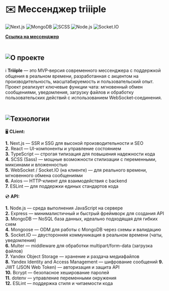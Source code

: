 # ✉️ Мессенджер triiiple
![Next.js](https://img.shields.io/badge/Frontend-Next.js-000?logo=next.js)
![MongoDB](https://img.shields.io/badge/Database-MongoDB-4EA94B?logo=mongodb&logoColor=white)
![SCSS](https://img.shields.io/badge/Style-SCSS-cc6699?logo=sass&logoColor=white)
![Node.js](https://img.shields.io/badge/Backend-Node.js-43853D?logo=node.js&logoColor=white)
![Socket.IO](https://img.shields.io/badge/Real--time-Socket.io-black?logo=socket.io&logoColor=white)

**[Ссылка на мессенджер](https://triiiple.ru)**
<br>
<br>
## ![О проекте](https://ucarecdn.com/e657af6a-b85e-4605-9492-1784123afd18/Frame8.svg)

ℹ️ **Triiiple** — это MVP‑версия современного мессенджера с поддержкой общения в реальном времени, разработанная с акцентом на производительность, масштабируемость и пользовательский опыт. Проект реализует ключевые функции чата: мгновенный обмен сообщениями, уведомления, загрузку файлов и обработку пользовательских действий с использованием WebSocket‑соединения.
<br>
<br>
## ![Технологии](https://ucarecdn.com/26f6e682-627a-4621-a34f-782fb2a58221/techs.svg)

🖥️ **CLient:**

**1.** Next.js — SSR и SSG для высокой производительности и SEO  
**2.** React — UI-компоненты и управление состоянием  
**3.** TypeScript — строгая типизация для повышения надежности кода  
**4.** SCSS (Sass) — мощные возможности стилизации с переменными, миксинами и вложенностью  
**5.** WebSocket / Socket.IO (на клиенте) — для реального времени, мгновенного обмена сообщениями  
**6.** Axios — HTTP-клиент для взаимодействия с backend  
**7.** ESLint — для поддержки единых стандартов кода

💿 **API:**

**1.** Node.js — среда выполнения JavaScript на сервере  
**2.** Express — минималистичный и быстрый фреймворк для создания API  
**3.** MongoDB — NoSQL база данных, идеально подходящая для гибких схем  
**4.** Mongoose — ODM для работы с MongoDB через схемы и валидацию  
**5.** Socket.IO — двусторонняя коммуникация в реальном времени (чаты, уведомления)  
**6.** Multer — middleware для обработки multipart/form-data (загрузка файлов)  
**7.** Yandex Object Storage — хранение и раздача медиафайлов  
**8.** Yandex Identity and Access Management — шифрование сообщений 
**9.** JWT (JSON Web Token) — авторизация и защита API  
**10.** Bcrypt — безопасное хеширование паролей  
**11.** dotenv — управление переменными окружения  
**12.** ESLint — поддержка стиля и читаемости кода


